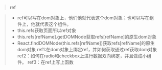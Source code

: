 >  ref

>  * ref可以写在dom对象上，他们他就代表这个dom对象；也可以写在组件上，他就代表这个组件。
>  * this.refs获取页面所以ref对象
>  * this.refs[refName].getDOMNode获取refs[refName]的原生dom对象
>  * React.findDOMNode(this.refs[refName])获取refs[refName]的原生dom对象
> ref1:在dom对象上绑定ref，并如何获取通过ref获取dom对象
> ref2：如何在radio和checkbox上进行数据双向绑定，并且做成小组件。
> ref3：在ref上写上函数